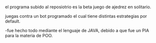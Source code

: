 el programa subido al reposiotrio es la beta juego de ajedrez en solitario.

juegas contra un bot programado el cual tiene distintas estrategias por default.

-fue hecho todo mediante el lenguaje de JAVA, debido a que fue un PIA para la materia de POO.
